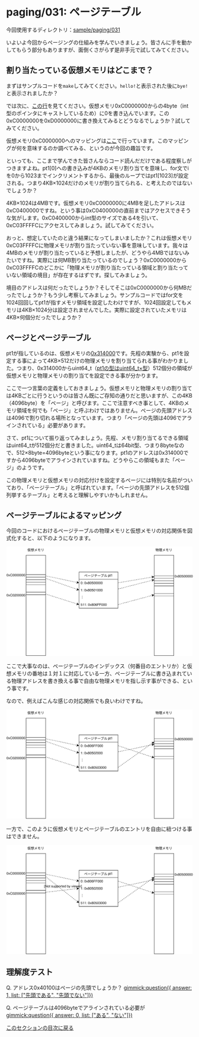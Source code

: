 paging/031: ページテーブル
==========================

今回使用するディレクトリ：[sample/paging/031](https://github.com/PFLab-OS/Toshokan/tree/master/sample/paging/031)

いよいよ今回からページングの仕組みを学んでいきましょう。皆さんに手を動かしてもらう部分もありますが、面倒くさがらず是非手元で試してみてください。

割り当たっている仮想メモリはどこまで？
---------------------------------

まずはサンプルコードを`make`してみてください。`hello!`と表示された後に`bye!`と表示されましたか？

では次に、[この行](https://github.com/PFLab-OS/Toshokan/blob/master/sample/paging/031/friend.cc#L30)を見てください。仮想メモリ0xC0000000からの4byte（int型のポインタにキャストしているため）に0を書き込んでいます。この0xC0000000を0xD0000000に書き換えてみるとどうなるでしょうか？試してみてください。

仮想メモリ0xC0000000へのマッピングは[ここ](https://github.com/PFLab-OS/Toshokan/blob/master/sample/paging/031/friend.cc#L26-L28)で行っています。このマッピングが何を意味するのか調べてみる、というのが今回の趣旨です。

といっても、ここまで学んできた皆さんならコード読んだだけである程度察しがつきますよね。pt1[0]への書き込みが4KBのメモリ割り当てを意味し、for文でiを0から1023までインクリメントするから、最後のループではpt1[1023]が設定される。つまり4KB×1024だけのメモリが割り当てられる、と考えたのではないでしょうか？

4KB×1024は4MBです。仮想メモリ0xC0000000に4MBを足したアドレスは0xC0400000ですね。という事は0xC0400000の直前まではアクセスできそうな気がします。0xC0400000からint型のサイズである4を引いて、0xC03FFFFCにアクセスしてみましょう。試してみてください。

おっと、想定していたのと違う結果になってしまいましたか？これは仮想メモリ0xC03FFFFCに物理メモリが割り当たっていない事を意味しています。我々は4MBのメモリが割り当たっていると予想しましたが、どうやら4MBではないみたいですね。実際には何MB割り当たっているのでしょう？0xC0000000から0xC03FFFFCのどこかに「物理メモリが割り当たっている領域と割り当たっていない領域の境目」が存在するはずです。探してみましょう。

境目のアドレスは何だったでしょうか？そしてそこは0xC0000000から何MBだったでしょうか？もう少し考察してみましょう。サンプルコードではfor文を1024回回してpt1が指すメモリ領域を設定したわけですが、1024回設定してもメモリは4KB×1024分は設定されませんでした。実際に設定されていたメモリは4KB×何個分だったでしょうか？

ページとページテーブル
---------------------------------
pt1が指しているのは、仮想メモリの[0x314000](https://github.com/PFLab-OS/Toshokan/blob/master/sample/paging/031/friend.cc#L14)です。先程の実験から、pt1を設定する事によって4KB×512だけの物理メモリを割り当てられる事がわかりました。つまり、0x314000からuint64_t（[pt1の型はuint64_t×型](https://github.com/PFLab-OS/Toshokan/blob/master/sample/paging/031/friend.cc#L14)）512個分の領域が仮想メモリと物理メモリの割り当てを設定できる事が分かります。

ここで一つ言葉の定義をしておきましょう。仮想メモリと物理メモリの割り当ては4KBごとに行うというのは皆さん既にご存知の通りだと思いますが、この4KB（4096byte）を「ページ」と呼びます。ここで注意すべき事として、4KBのメモリ領域を何でも「ページ」と呼ぶわけではありません。ページの先頭アドレスは4096で割り切れる場所となっています。つまり「ページの先頭は4096でアラインされている」必要があります。

さて、pt1について振り返ってみましょう。先程、メモリ割り当てるできる領域はuint64_tが512個分だと書きました。uint64_tは64bit型、つまり8byteなので、512×8byte=4096byteという事になります。pt1のアドレスは0x314000ですから4096byteでアラインされていますね。どうやらこの領域もまた「ページ」のようです。

この物理メモリと仮想メモリの対応付けを設定するページには特別な名前がついており、「ページテーブル」と呼ばれています。「ページの先頭アドレスを512個列挙するテーブル」と考えると理解しやすいかもしれません。

ページテーブルによるマッピング
---------------------------------

今回のコードにおけるページテーブルの物理メモリと仮想メモリの対応関係を図式化すると、以下のようになります。

![031_1.svg](031_1.svg)

ここで大事なのは、ページテーブルのインデックス（何番目のエントリか）と仮想メモリの番地は１対１に対応している一方、ページテーブルに書き込まれている物理アドレスを書き換える事で自由な物理メモリを指し示す事ができる、という事です。

なので、例えばこんな感じの対応関係でも良いわけですね。

![031_2.svg](031_2.svg)

一方で、このように仮想メモリとページテーブルのエントリを自由に紐つける事はできません。

![031_3.svg](031_3.svg)

理解度テスト
---------------------------------

Q. アドレス0x40100はページの先頭でしょうか？
[gimmick:question({ answer: 1, list: ["先頭である", "先頭でない"]})]()

Q. ページテーブルは4096byteでアラインされている必要が
[gimmick:question({ answer: 0, list: ["ある", "ない"]})]()


[このセクションの目次に戻る](index.md)